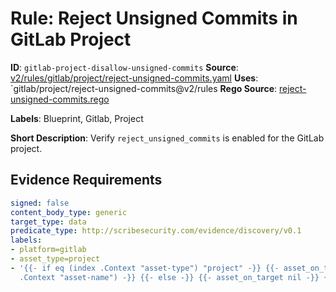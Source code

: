 # Rule: Reject Unsigned Commits in GitLab Project

**ID**: `gitlab-project-disallow-unsigned-commits`
**Source**: [v2/rules/gitlab/project/reject-unsigned-commits.yaml](https://github.com/scribe-public/sample-policies/v2/rules/gitlab/project/reject-unsigned-commits.yaml)
**Uses**: `gitlab/project/reject-unsigned-commits@v2/rules
**Rego Source**: [reject-unsigned-commits.rego](https://github.com/scribe-public/sample-policies/v2/rules/gitlab/project/reject-unsigned-commits.rego)

**Labels**: Blueprint, Gitlab, Project

**Short Description**: Verify `reject_unsigned_commits` is enabled for the GitLab project.

## Evidence Requirements

```yaml
signed: false
content_body_type: generic
target_type: data
predicate_type: http://scribesecurity.com/evidence/discovery/v0.1
labels:
- platform=gitlab
- asset_type=project
- '{{- if eq (index .Context "asset-type") "project" -}} {{- asset_on_target (index
  .Context "asset-name") -}} {{- else -}} {{- asset_on_target nil -}} {{- end -}}'
```
